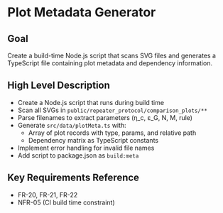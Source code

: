 # Plot Metadata Generator

## Goal
Create a build-time Node.js script that scans SVG files and generates a TypeScript file containing plot metadata and dependency information.

## High Level Description
- Create a Node.js script that runs during build time
- Scan all SVGs in `public/repeater_protocol/comparison_plots/**`
- Parse filenames to extract parameters (η_c, ε_G, N, M, rule)
- Generate `src/data/plotMeta.ts` with:
  - Array of plot records with type, params, and relative path
  - Dependency matrix as TypeScript constants
- Implement error handling for invalid file names
- Add script to package.json as `build:meta`

## Key Requirements Reference
- FR-20, FR-21, FR-22
- NFR-05 (CI build time constraint) 